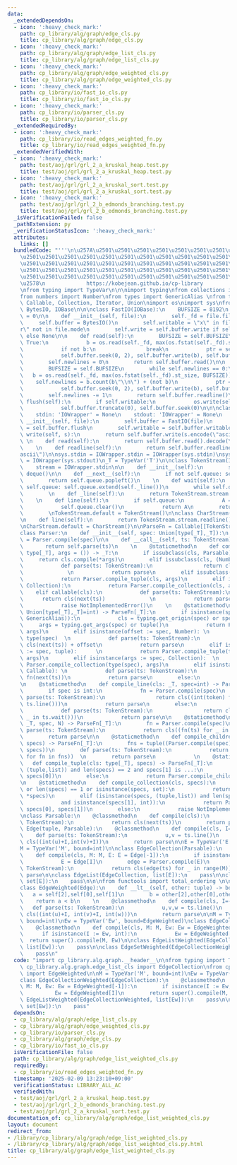 ```yaml
---
data:
  _extendedDependsOn:
  - icon: ':heavy_check_mark:'
    path: cp_library/alg/graph/edge_cls.py
    title: cp_library/alg/graph/edge_cls.py
  - icon: ':heavy_check_mark:'
    path: cp_library/alg/graph/edge_list_cls.py
    title: cp_library/alg/graph/edge_list_cls.py
  - icon: ':heavy_check_mark:'
    path: cp_library/alg/graph/edge_weighted_cls.py
    title: cp_library/alg/graph/edge_weighted_cls.py
  - icon: ':heavy_check_mark:'
    path: cp_library/io/fast_io_cls.py
    title: cp_library/io/fast_io_cls.py
  - icon: ':heavy_check_mark:'
    path: cp_library/io/parser_cls.py
    title: cp_library/io/parser_cls.py
  _extendedRequiredBy:
  - icon: ':heavy_check_mark:'
    path: cp_library/io/read_edges_weighted_fn.py
    title: cp_library/io/read_edges_weighted_fn.py
  _extendedVerifiedWith:
  - icon: ':heavy_check_mark:'
    path: test/aoj/grl/grl_2_a_kruskal_heap.test.py
    title: test/aoj/grl/grl_2_a_kruskal_heap.test.py
  - icon: ':heavy_check_mark:'
    path: test/aoj/grl/grl_2_a_kruskal_sort.test.py
    title: test/aoj/grl/grl_2_a_kruskal_sort.test.py
  - icon: ':heavy_check_mark:'
    path: test/aoj/grl/grl_2_b_edmonds_branching.test.py
    title: test/aoj/grl/grl_2_b_edmonds_branching.test.py
  _isVerificationFailed: false
  _pathExtension: py
  _verificationStatusIcon: ':heavy_check_mark:'
  attributes:
    links: []
  bundledCode: "'''\n\u257A\u2501\u2501\u2501\u2501\u2501\u2501\u2501\u2501\u2501\u2501\
    \u2501\u2501\u2501\u2501\u2501\u2501\u2501\u2501\u2501\u2501\u2501\u2501\u2501\
    \u2501\u2501\u2501\u2501\u2501\u2501\u2501\u2501\u2501\u2501\u2501\u2501\u2501\
    \u2501\u2501\u2501\u2501\u2501\u2501\u2501\u2501\u2501\u2501\u2501\u2501\u2501\
    \u2501\u2501\u2501\u2501\u2501\u2501\u2501\u2501\u2501\u2501\u2501\u2501\u2501\
    \u2578\n             https://kobejean.github.io/cp-library               \n'''\n\
    \nfrom typing import TypeVar\n\n\nimport typing\nfrom collections import deque\n\
    from numbers import Number\nfrom types import GenericAlias \nfrom typing import\
    \ Callable, Collection, Iterator, Union\nimport os\nimport sys\nfrom io import\
    \ BytesIO, IOBase\n\n\nclass FastIO(IOBase):\n    BUFSIZE = 8192\n    newlines\
    \ = 0\n\n    def __init__(self, file):\n        self._fd = file.fileno()\n   \
    \     self.buffer = BytesIO()\n        self.writable = \"x\" in file.mode or \"\
    r\" not in file.mode\n        self.write = self.buffer.write if self.writable\
    \ else None\n\n    def read(self):\n        BUFSIZE = self.BUFSIZE\n        while\
    \ True:\n            b = os.read(self._fd, max(os.fstat(self._fd).st_size, BUFSIZE))\n\
    \            if not b:\n                break\n            ptr = self.buffer.tell()\n\
    \            self.buffer.seek(0, 2), self.buffer.write(b), self.buffer.seek(ptr)\n\
    \        self.newlines = 0\n        return self.buffer.read()\n\n    def readline(self):\n\
    \        BUFSIZE = self.BUFSIZE\n        while self.newlines == 0:\n         \
    \   b = os.read(self._fd, max(os.fstat(self._fd).st_size, BUFSIZE))\n        \
    \    self.newlines = b.count(b\"\\n\") + (not b)\n            ptr = self.buffer.tell()\n\
    \            self.buffer.seek(0, 2), self.buffer.write(b), self.buffer.seek(ptr)\n\
    \        self.newlines -= 1\n        return self.buffer.readline()\n\n    def\
    \ flush(self):\n        if self.writable:\n            os.write(self._fd, self.buffer.getvalue())\n\
    \            self.buffer.truncate(0), self.buffer.seek(0)\n\n\nclass IOWrapper(IOBase):\n\
    \    stdin: 'IOWrapper' = None\n    stdout: 'IOWrapper' = None\n    \n    def\
    \ __init__(self, file):\n        self.buffer = FastIO(file)\n        self.flush\
    \ = self.buffer.flush\n        self.writable = self.buffer.writable\n\n    def\
    \ write(self, s):\n        return self.buffer.write(s.encode(\"ascii\"))\n   \
    \ \n    def read(self):\n        return self.buffer.read().decode(\"ascii\")\n\
    \    \n    def readline(self):\n        return self.buffer.readline().decode(\"\
    ascii\")\n\nsys.stdin = IOWrapper.stdin = IOWrapper(sys.stdin)\nsys.stdout = IOWrapper.stdout\
    \ = IOWrapper(sys.stdout)\n_T = TypeVar('T')\n\nclass TokenStream(Iterator):\n\
    \    stream = IOWrapper.stdin\n\n    def __init__(self):\n        self.queue =\
    \ deque()\n\n    def __next__(self):\n        if not self.queue: self.queue.extend(self._line())\n\
    \        return self.queue.popleft()\n    \n    def wait(self):\n        if not\
    \ self.queue: self.queue.extend(self._line())\n        while self.queue: yield\n\
    \        \n    def _line(self):\n        return TokenStream.stream.readline().split()\n\
    \    \n    def line(self):\n        if self.queue:\n            A = list(self.queue)\n\
    \            self.queue.clear()\n            return A\n        return self._line()\n\
    \        \nTokenStream.default = TokenStream()\n\nclass CharStream(TokenStream):\n\
    \n    def line(self):\n        return TokenStream.stream.readline().rstrip()\n\
    \nCharStream.default = CharStream()\n\nParseFn = Callable[[TokenStream],_T]\n\
    class Parser:\n    def __init__(self, spec: Union[type[_T],_T]):\n        self.parse\
    \ = Parser.compile(spec)\n\n    def __call__(self, ts: TokenStream) -> _T:\n \
    \       return self.parse(ts)\n    \n    @staticmethod\n    def compile_type(cls:\
    \ type[_T], args = ()) -> _T:\n        if issubclass(cls, Parsable):\n       \
    \     return cls.compile(*args)\n        elif issubclass(cls, (Number, str)):\n\
    \            def parse(ts: TokenStream):\n                return cls(next(ts))\
    \              \n            return parse\n        elif issubclass(cls, tuple):\n\
    \            return Parser.compile_tuple(cls, args)\n        elif issubclass(cls,\
    \ Collection):\n            return Parser.compile_collection(cls, args)\n    \
    \    elif callable(cls):\n            def parse(ts: TokenStream):\n          \
    \      return cls(next(ts))              \n            return parse\n        else:\n\
    \            raise NotImplementedError()\n    \n    @staticmethod\n    def compile(spec:\
    \ Union[type[_T],_T]=int) -> ParseFn[_T]:\n        if isinstance(spec, (type,\
    \ GenericAlias)):\n            cls = typing.get_origin(spec) or spec\n       \
    \     args = typing.get_args(spec) or tuple()\n            return Parser.compile_type(cls,\
    \ args)\n        elif isinstance(offset := spec, Number): \n            cls =\
    \ type(spec)  \n            def parse(ts: TokenStream):\n                return\
    \ cls(next(ts)) + offset\n            return parse\n        elif isinstance(args\
    \ := spec, tuple):      \n            return Parser.compile_tuple(type(spec),\
    \ args)\n        elif isinstance(args := spec, Collection):  \n            return\
    \ Parser.compile_collection(type(spec), args)\n        elif isinstance(fn := spec,\
    \ Callable): \n            def parse(ts: TokenStream):\n                return\
    \ fn(next(ts))\n            return parse\n        else:\n            raise NotImplementedError()\n\
    \n    @staticmethod\n    def compile_line(cls: _T, spec=int) -> ParseFn[_T]:\n\
    \        if spec is int:\n            fn = Parser.compile(spec)\n            def\
    \ parse(ts: TokenStream):\n                return cls((int(token) for token in\
    \ ts.line()))\n            return parse\n        else:\n            fn = Parser.compile(spec)\n\
    \            def parse(ts: TokenStream):\n                return cls((fn(ts) for\
    \ _ in ts.wait()))\n            return parse\n\n    @staticmethod\n    def compile_repeat(cls:\
    \ _T, spec, N) -> ParseFn[_T]:\n        fn = Parser.compile(spec)\n        def\
    \ parse(ts: TokenStream):\n            return cls((fn(ts) for _ in range(N)))\n\
    \        return parse\n\n    @staticmethod\n    def compile_children(cls: _T,\
    \ specs) -> ParseFn[_T]:\n        fns = tuple((Parser.compile(spec) for spec in\
    \ specs))\n        def parse(ts: TokenStream):\n            return cls((fn(ts)\
    \ for fn in fns))  \n        return parse\n            \n    @staticmethod\n \
    \   def compile_tuple(cls: type[_T], specs) -> ParseFn[_T]:\n        if isinstance(specs,\
    \ (tuple,list)) and len(specs) == 2 and specs[1] is ...:\n            return Parser.compile_line(cls,\
    \ specs[0])\n        else:\n            return Parser.compile_children(cls, specs)\n\
    \n    @staticmethod\n    def compile_collection(cls, specs):\n        if not specs\
    \ or len(specs) == 1 or isinstance(specs, set):\n            return Parser.compile_line(cls,\
    \ *specs)\n        elif (isinstance(specs, (tuple,list)) and len(specs) == 2 \n\
    \            and isinstance(specs[1], int)):\n            return Parser.compile_repeat(cls,\
    \ specs[0], specs[1])\n        else:\n            raise NotImplementedError()\n\
    \nclass Parsable:\n    @classmethod\n    def compile(cls):\n        def parser(ts:\
    \ TokenStream):\n            return cls(next(ts))\n        return parser\n\nclass\
    \ Edge(tuple, Parsable):\n    @classmethod\n    def compile(cls, I=-1):\n    \
    \    def parse(ts: TokenStream):\n            u,v = ts.line()\n            return\
    \ cls((int(u)+I,int(v)+I))\n        return parse\n\nE = TypeVar('E', bound=Edge)\n\
    M = TypeVar('M', bound=int)\n\nclass EdgeCollection(Parsable):\n    @classmethod\n\
    \    def compile(cls, M: M, E: E = Edge[-1]):\n        if isinstance(I := E, int):\n\
    \            E = Edge[I]\n        edge = Parser.compile(E)\n        def parse(ts:\
    \ TokenStream):\n            return cls(edge(ts) for _ in range(M))\n        return\
    \ parse\n\nclass EdgeList(EdgeCollection, list[E]):\n    pass\n\nclass EdgeSet(EdgeCollection,\
    \ set[E]):\n    pass\n\n\nfrom functools import total_ordering \n\n@total_ordering\n\
    class EdgeWeighted(Edge):\n    def __lt__(self, other: tuple) -> bool:\n     \
    \   a = self[2],self[0],self[1]\n        b = other[2],other[0],other[1]\n    \
    \    return a < b\n    \n    @classmethod\n    def compile(cls, I=-1):\n     \
    \   def parse(ts: TokenStream):\n            u,v,w = ts.line()\n            return\
    \ cls((int(u)+I, int(v)+I, int(w)))\n        return parse\n\nM = TypeVar('M',\
    \ bound=int)\nEw = TypeVar('Ew', bound=EdgeWeighted)\nclass EdgeCollectionWeighted(EdgeCollection):\n\
    \    @classmethod\n    def compile(cls, M: M, Ew: Ew = EdgeWeighted[-1]):\n  \
    \      if isinstance(I := Ew, int):\n            Ew = EdgeWeighted[I]\n      \
    \  return super().compile(M, Ew)\n\nclass EdgeListWeighted(EdgeCollectionWeighted,\
    \ list[Ew]):\n    pass\n\nclass EdgeSetWeighted(EdgeCollectionWeighted, set[Ew]):\n\
    \    pass\n"
  code: "import cp_library.alg.graph.__header__\n\nfrom typing import TypeVar\nfrom\
    \ cp_library.alg.graph.edge_list_cls import EdgeCollection\nfrom cp_library.alg.graph.edge_weighted_cls\
    \ import EdgeWeighted\n\nM = TypeVar('M', bound=int)\nEw = TypeVar('Ew', bound=EdgeWeighted)\n\
    class EdgeCollectionWeighted(EdgeCollection):\n    @classmethod\n    def compile(cls,\
    \ M: M, Ew: Ew = EdgeWeighted[-1]):\n        if isinstance(I := Ew, int):\n  \
    \          Ew = EdgeWeighted[I]\n        return super().compile(M, Ew)\n\nclass\
    \ EdgeListWeighted(EdgeCollectionWeighted, list[Ew]):\n    pass\n\nclass EdgeSetWeighted(EdgeCollectionWeighted,\
    \ set[Ew]):\n    pass"
  dependsOn:
  - cp_library/alg/graph/edge_list_cls.py
  - cp_library/alg/graph/edge_weighted_cls.py
  - cp_library/io/parser_cls.py
  - cp_library/alg/graph/edge_cls.py
  - cp_library/io/fast_io_cls.py
  isVerificationFile: false
  path: cp_library/alg/graph/edge_list_weighted_cls.py
  requiredBy:
  - cp_library/io/read_edges_weighted_fn.py
  timestamp: '2025-02-09 13:23:10+09:00'
  verificationStatus: LIBRARY_ALL_AC
  verifiedWith:
  - test/aoj/grl/grl_2_a_kruskal_heap.test.py
  - test/aoj/grl/grl_2_b_edmonds_branching.test.py
  - test/aoj/grl/grl_2_a_kruskal_sort.test.py
documentation_of: cp_library/alg/graph/edge_list_weighted_cls.py
layout: document
redirect_from:
- /library/cp_library/alg/graph/edge_list_weighted_cls.py
- /library/cp_library/alg/graph/edge_list_weighted_cls.py.html
title: cp_library/alg/graph/edge_list_weighted_cls.py
---
```

